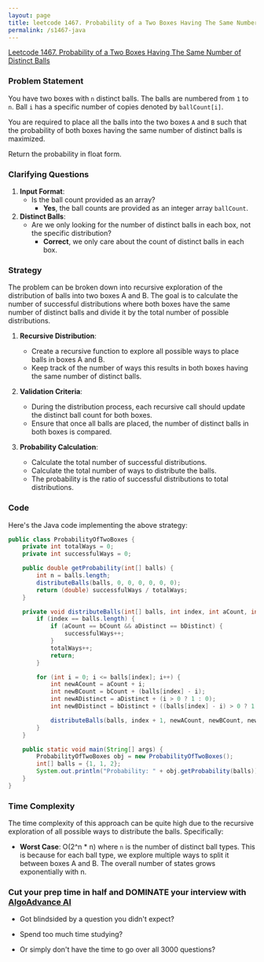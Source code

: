 ```yaml
---
layout: page
title: leetcode 1467. Probability of a Two Boxes Having The Same Number of Distinct Balls
permalink: /s1467-java
---
```

[Leetcode 1467. Probability of a Two Boxes Having The Same Number of Distinct Balls](https://algoadvance.github.io/algoadvance/l1467)
### Problem Statement

You have two boxes with `n` distinct balls. The balls are numbered from `1` to `n`. Ball `i` has a specific number of copies denoted by `ballCount[i]`.

You are required to place all the balls into the two boxes `A` and `B` such that the probability of both boxes having the same number of distinct balls is maximized.

Return the probability in float form.

### Clarifying Questions

1. **Input Format**:
   - Is the ball count provided as an array?
     - **Yes**, the ball counts are provided as an integer array `ballCount`.
2. **Distinct Balls**:
   - Are we only looking for the number of distinct balls in each box, not the specific distribution?
     - **Correct**, we only care about the count of distinct balls in each box.

### Strategy

The problem can be broken down into recursive exploration of the distribution of balls into two boxes A and B. The goal is to calculate the number of successful distributions where both boxes have the same number of distinct balls and divide it by the total number of possible distributions.

1. **Recursive Distribution**:
   - Create a recursive function to explore all possible ways to place balls in boxes A and B.
   - Keep track of the number of ways this results in both boxes having the same number of distinct balls.

2. **Validation Criteria**:
   - During the distribution process, each recursive call should update the distinct ball count for both boxes.
   - Ensure that once all balls are placed, the number of distinct balls in both boxes is compared.

3. **Probability Calculation**:
   - Calculate the total number of successful distributions.
   - Calculate the total number of ways to distribute the balls.
   - The probability is the ratio of successful distributions to total distributions.

### Code

Here's the Java code implementing the above strategy:

```java
public class ProbabilityOfTwoBoxes {
    private int totalWays = 0;
    private int successfulWays = 0;

    public double getProbability(int[] balls) {
        int n = balls.length;
        distributeBalls(balls, 0, 0, 0, 0, 0, 0);
        return (double) successfulWays / totalWays;
    }

    private void distributeBalls(int[] balls, int index, int aCount, int bCount, int aDistinct, int bDistinct, int totalBalls) {
        if (index == balls.length) {
            if (aCount == bCount && aDistinct == bDistinct) {
                successfulWays++;
            }
            totalWays++;
            return;
        }

        for (int i = 0; i <= balls[index]; i++) {
            int newACount = aCount + i;
            int newBCount = bCount + (balls[index] - i);
            int newADistinct = aDistinct + (i > 0 ? 1 : 0);
            int newBDistinct = bDistinct + ((balls[index] - i) > 0 ? 1 : 0);

            distributeBalls(balls, index + 1, newACount, newBCount, newADistinct, newBDistinct, totalBalls + balls[index]);
        }
    }

    public static void main(String[] args) {
        ProbabilityOfTwoBoxes obj = new ProbabilityOfTwoBoxes();
        int[] balls = {1, 1, 2};
        System.out.println("Probability: " + obj.getProbability(balls));
    }
}
```

### Time Complexity

The time complexity of this approach can be quite high due to the recursive exploration of all possible ways to distribute the balls. Specifically:

- **Worst Case**: O(2^n * n) where `n` is the number of distinct ball types. This is because for each ball type, we explore multiple ways to split it between boxes A and B. The overall number of states grows exponentially with n.


### Cut your prep time in half and DOMINATE your interview with [AlgoAdvance AI](https://algoAdvance.com)

- Got blindsided by a question you didn't expect?

- Spend too much time studying?

- Or simply don't have the time to go over all 3000 questions?


